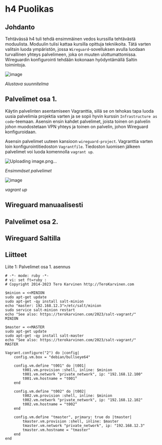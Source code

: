 # h4 Puolikas

## Johdanto

Tehtävässä h4 tuli tehdä ensimmäinen vedos kurssilla tehtävästä moduulista. Moduulin tulisi kattaa kursilla opittuja tekniikoita. Tätä varten valitsin luoda ympäristön, jossa `Wireguard`-sovelluksen avulla luodaan turvallinen yhteys palvelimeen, joka on muuten ulottumattomissa. Wireguardin konfigurointi tehdään kokonaan hyödyntämällä Saltin toimintoja.

![image](https://github.com/user-attachments/assets/9fce1332-ce2d-4c29-bb97-4a146721bff9)

_Alustava suunnitelma_

## Palvelimet osa 1.

Käytin palvelinten asentamiseen Vagranttia, sillä se on tehokas tapa luoda uusia palvelimia projektia varten ja se sopii hyvin kurssin `Infrastructure as code`-teemaan. Asensin ensin kahdet palvelimet, joista toinen on palvelin johon muodostetaan VPN yhteys ja toinen on palvelin, johon Wireguard konfiguroidaan.

Asensin palvelimet uuteen kansioon `wireguard-project`. Vagranttia varten loin konfigurointitiedoston `Vagrantfile`. Tiedoston luomisen jälkeen palvelimet voi luoda komennolla `vagrant up`.

![Uploading image.png…]()

_Ensimmäset palvelimet_

![image](https://github.com/user-attachments/assets/42969de1-8994-4839-86ab-a3613e220279)

_vagrant up_

## Wireguard manuaalisesti

## Palvelimet osa 2.

## Wireguard Saltilla

## Liitteet

Liite 1: Palvelimet osa 1. asennus

```
# -*- mode: ruby -*-
# vi: set ft=ruby :
# Copyright 2014-2023 Tero Karvinen http://TeroKarvinen.com

$minion = <<MINION
sudo apt-get update
sudo apt-get -qy install salt-minion
echo "master: 192.168.12.3">/etc/salt/minion
sudo service salt-minion restart
echo "See also: https://terokarvinen.com/2023/salt-vagrant/"
MINION

$master = <<MASTER
sudo apt-get update
sudo apt-get -qy install salt-master
echo "See also: https://terokarvinen.com/2023/salt-vagrant/"
MASTER

Vagrant.configure("2") do |config|
	config.vm.box = "debian/bullseye64"

	config.vm.define "t001" do |t001|
		t001.vm.provision :shell, inline: $minion
		t001.vm.network "private_network", ip: "192.168.12.100"
		t001.vm.hostname = "t001"
	end

	config.vm.define "t002" do |t002|
		t002.vm.provision :shell, inline: $minion
		t002.vm.network "private_network", ip: "192.168.12.102"
		t002.vm.hostname = "t002"
	end

	config.vm.define "tmaster", primary: true do |tmaster|
		tmaster.vm.provision :shell, inline: $master
		tmaster.vm.network "private_network", ip: "192.168.12.3"
		tmaster.vm.hostname = "tmaster"
	end
end
```
